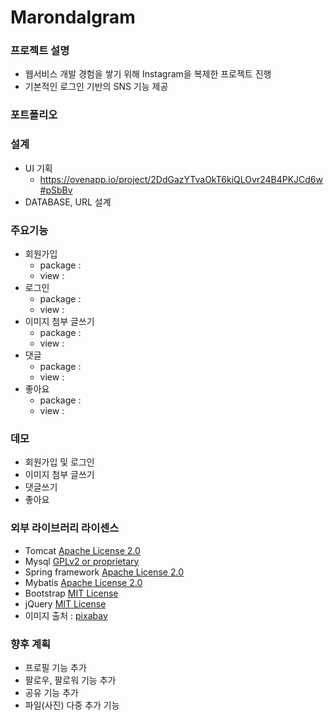 # Marondalgram

### 프로젝트 설명
 - 웹서비스 개발 경험을 쌓기 위해 Instagram을 복제한 프로젝트 진행
 - 기본적인 로그인 기반의 SNS 기능 제공
 
### 포트폴리오

### 설계
 - UI 기획
   - https://ovenapp.io/project/2DdGazYTvaOkT6kiQLOvr24B4PKJCd6w#pSbBv
 - DATABASE, URL 설계
 
### 주요기능
 - 회원가입
   - package :
   - view :
 - 로그인
   - package :
   - view :
 - 이미지 첨부 글쓰기
   - package :
   - view :
 - 댓글
   - package :
   - view :
 - 좋아요
   - package :
   - view :

### 데모
 - 회원가입 및 로그인
 - 이미지 첨부 글쓰기
 - 댓글쓰기
 - 좋아요

### 외부 라이브러리 라이센스
 - Tomcat [Apache License 2.0](https://www.apache.org/licenses/LICENSE-2.0) 
 - Mysql [GPLv2 or proprietary](https://www.gnu.org/licenses/gpl-3.0.html)
 - Spring framework [Apache License 2.0](https://www.apache.org/licenses/LICENSE-2.0)  
 - Mybatis [Apache License 2.0](https://www.apache.org/licenses/LICENSE-2.0)
 - Bootstrap [MIT License](https://opensource.org/licenses/MIT)
 - jQuery [MIT License](https://opensource.org/licenses/MIT)
 - 이미지 출처 : [pixabay](https://pixabay.com/ko/)
 
 ### 향후 계획
  - 프로필 기능 추가
  - 팔로우, 팔로워 기능 추가
  - 공유 기능 추가
  - 파일(사진) 다중 추가 기능


